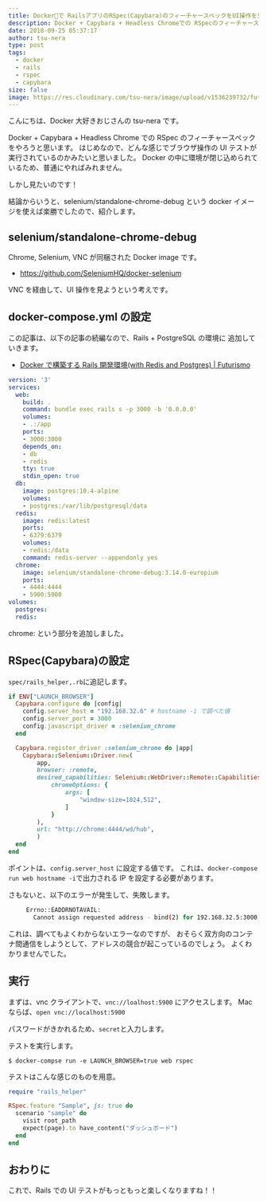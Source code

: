 ```yaml
---
title: Dockerで RailsアプリのRSpec(Capybara)のフィーチャースペックをUI操作を見ながらする
description: Docker + Capybara + Headless Chromeでの RSpecのフィーチャースペックでブラウザの動きを見る方法について調べました
date: 2018-09-25 05:37:17
author: tsu-nera
type: post
tags:
  - docker
  - rails
  - rspec
  - capybara
size: false
image: https://res.cloudinary.com/tsu-nera/image/upload/v1536239732/futurismo/thumbnails/rails-logo.png
---
```


こんにちは、Docker 大好きおじさんの tsu-nera です。

Docker + Capybara + Headless Chrome での RSpec のフィーチャースペックをやろうと思います。
はじめなので、どんな感じでブラウザ操作の UI テストが実行されているのかみたいと思いました。
Docker の中に環境が閉じ込められているため、普通にやればみれません。

しかし見たいのです！

結論からいうと、selenium/standalone-chrome-debug という docker イメージを使えば楽勝でしたので、紹介します。

## selenium/standalone-chrome-debug

Chrome, Selenium, VNC が同梱された Docker image です。

- https://github.com/SeleniumHQ/docker-selenium

VNC を経由して、UI 操作を見ようという考えです。

## docker-compose.yml の設定

この記事は、以下の記事の続編なので、Rails + PostgreSQL の環境に 追加していきます。

- [Docker で構築する Rails 開発環境\(with Redis and Postgres\) \| Futurismo](https://futurismo.biz/docker-rails-postgres-redis/)

```yml
version: '3'
services:
  web:
    build: .
    command: bundle exec rails s -p 3000 -b '0.0.0.0'
    volumes:
    - .:/app
    ports:
    - 3000:3000
    depends_on:
    - db
    - redis
    tty: true
    stdin_open: true
  db:
    image: postgres:10.4-alpine
    volumes:
    - postgres:/var/lib/postgresql/data
  redis:
    image: redis:latest
    ports:
    - 6379:6379
    volumes:
    - redis:/data
    command: redis-server --appendonly yes
  chrome:
    image: selenium/standalone-chrome-debug:3.14.0-europium
    ports:
    - 4444:4444
    - 5900:5900
volumes:
  postgres:
  redis:
```

chrome: という部分を追加しました。

## RSpec(Capybara)の設定

`spec/rails_helper,.rb`に追記します。

```ruby
if ENV["LAUNCH_BROWSER"]
  Capybara.configure do |config|
    config.server_host = "192.168.32.6" # hostname -i で調べた値
    config.server_port = 3000
    config.javascript_driver = :selenium_chrome
  end

  Capybara.register_driver :selenium_chrome do |app|
    Capybara::Selenium::Driver.new(
        app,
        browser: :remote,
        desired_capabilities: Selenium::WebDriver::Remote::Capabilities.chrome(
            chromeOptions: {
                args: [
                    "window-size=1024,512",
                ]
            }
        ),
        url: "http://chrome:4444/wd/hub",
        )
  end
end
```

ポイントは、`config.server_host` に設定する値です。
これは、`docker-compose run web hostname -i`で出力される IP を設定する必要があります。

さもないと、以下のエラーが発生して、失敗します。

```bash
     Errno::EADDRNOTAVAIL:
       Cannot assign requested address - bind(2) for 192.168.32.5:3000
```

これは、調べてもよくわからないエラーなのですが、
おそらく双方向のコンテナ間通信をしようとして、アドレスの競合が起こっているのでしょう。
よくわかりませんでした。

## 実行

まずは、vnc クライアントで、`vnc://loalhost:5900` にアクセスします。
Mac ならば、`open vnc://localhost:5900`

パスワードがきかれるため、`secret`と入力します。

テストを実行します。

```
$ docker-compse run -e LAUNCH_BROWSER=true web rspec
```

テストはこんな感じのものを用意。

```ruby
require "rails_helper"

RSpec.feature "Sample", js: true do
  scenario "sample" do
    visit root_path
    expect(page).to have_content("ダッシュボード")
  end
end
```

## おわりに

これで、Rails での UI テストがもっともっと楽しくなりますね！！
